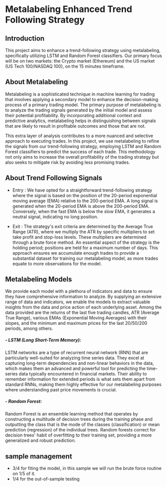 # Metalabeling Enhanced Trend Following Strategy

## Introduction
This project aims to enhance a trend-following strategy using metalabeling, specifically utilizing LSTM and Random Forest classifiers. Our primary focus will be on two markets: the Crypto market (Ethereum) and the US market (US Tech 100/NASDAQ 100), on the 15 minutes timeframe.

## About Metalabeling
Metalabeling is a sophisticated technique in machine learning for trading that involves applying a secondary model to enhance the decision-making process of a primary trading model. The primary purpose of metalabeling is to analyze the trading signals generated by the initial model and assess their potential profitability. By incorporating additional context and predictive analytics, metalabeling helps in distinguishing between signals that are likely to result in profitable outcomes and those that are not.

This extra layer of analysis contributes to a more nuanced and selective approach to executing trades. In this project, we use metalabeling to refine the signals from our trend-following strategy, employing LSTM and Random Forest classifiers to predict the success of each trade. This methodology not only aims to increase the overall profitability of the trading strategy but also seeks to mitigate risk by avoiding less promising trades.

## About Trend Following Signals
- Entry : We have opted for a straightforward trend-following strategy where the signal is based on the position of the 20-period exponential moving average (EMA) relative to the 200-period EMA. A long signal is generated when the 20-period EMA is above the 200-period EMA. Conversely, when the fast EMA is below the slow EMA, it generates a neutral signal, indicating no long position.

- Exit : The strategy's exit criteria are determined by the Average True Range (ATR), where we multiply the ATR by specific multipliers to set take profit and stop-loss levels. These multipliers are determined through a brute force method. An essential aspect of the strategy is the holding period; positions are held for a maximum number of days. This approach ensures we accumulate enough trades to provide a substantial dataset for training our metalabeling model, as more trades equate to more observations for the model.

## Metalabeling Models

We provide each model with a plethora of indicators and data to ensure they have comprehensive information to analyze. By supplying an extensive range of data and indicators, we enable the models to extract valuable insights from the data and price action of each underlying asset. Among the data provided are the returns of the last five trading candles, ATR (Average True Range), various EMAs (Exponential Moving Averages) with their slopes, and the minimum and maximum prices for the last 20/50/200 periods, among others.

##### - LSTM (Long Short-Term Memory):
LSTM networks are a type of recurrent neural network (RNN) that are particularly well-suited for analyzing time series data. They excel at capturing long-term dependencies and non-linear behaviors in the data, which makes them an advanced and powerful tool for predicting the time-series data typically encountered in financial markets. Their ability to remember information for extended periods is what sets them apart from standard RNNs, making them highly effective for our metalabeling purposes where understanding past price movements is crucial.

##### - Random Forest:
Random Forest is an ensemble learning method that operates by constructing a multitude of decision trees during the training phase and outputting the class that is the mode of the classes (classification) or mean prediction (regression) of the individual trees. Random forests correct for decision trees' habit of overfitting to their training set, providing a more generalized and robust prediction.


## sample management

 - 3/4 for fiting the model, in this sample we will run the brute force routine on 1/5 of it.
 - 1/4 for the out-of-sample testing




